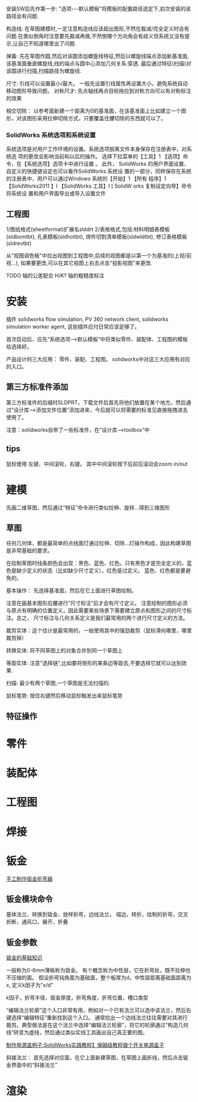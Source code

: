 

安装SW后先作第一步: "选项---默认模板"将模板的配置路径选定下,初次安装的该路径会有问题.




构造线: 在草图建模时,一定注意构造线应该超出图形,不然在裁减/完全定义时会有问题.在类似倒角时注意要先裁减再做,不然倒哪个方向角会有歧义但系统又没有提示,让自己不知道哪里出了问题.

弹簧: 先在草图作圆,然后对该圆添加螺旋线特征,然后以螺旋线端点添加新基准面,该基准面垂直螺旋线,线的端点与圆中心添加几何关系:穿透. 最后通过特征(扫描)对该圆进行扫描,扫描路径为螺旋线.

尺寸: 引线可以设置最小/最大。 一般先设置引线属性再设置大小，避免系统自动移动图形导致问题。
对称尺才: 先点轴线再点目标拖拉到对称方向可以有对称标注的效果

相交切除： 以参考面新建一个距离为0的基准面，在该基准面上比如建立一个图形，对该图形采用拉伸切除方式，只要覆盖住腰切除的东西就可以了。


### SolidWorks 系统选项和系统设置
系统选项是对用户工作环境的设置。系统选项脱离文件本身保存在注册表中，对系统选
项的更改会影响当前和以后的操作。
选择下拉菜单的【工具】1 【选项】命令，在【系统选项】选项卡中进行设置
。
此外， SolidWorks 的用户界面设置、自定义的快捷键设定也可以看作SolidWorks 系统设
置的一部分，同样保存在系统的注册表中，用户可以通过Windows 系统的【开始】1 【所有
程序】1 【SolidWorks2011 】l 【SolidWorks 工具】I [ SolidW orks 复制设定向导】命令将系统设
置和用户界面导出或导入设置文件

## 工程图

1/图纸格式(sheetformat)扩展名slddrt
2/表格格式,包括:材料明细表模板(sldbomtbt), 孔表模板(sldholtbt), 焊件切割清单模板(sldwldtbt), 修订表格模板(sldrevtbt)

从"视图调色板"中拉出视图到工程图中,后续的视图都是以第一个为基准的(上视/前视...), 如果要更改,可以在其它视图上右击点击"投影视图"来更改.

TODO 轴的公差配合  H/K?  轴的粗糙度标注

# 安装

插件 solidworks flow simulation, PV 360 network client, solidworks simulation worker agent, 这些插件应付日常应该足够了。

首次启动后，应先“系统选项-->默认模板”中将类似零件、装配体、工程图的模板给选择好。

产品设计的三大应用： 零件、装配、工程图。 solidworks中对这三大应用有对应的入口。

## 第三方标准件添加

第三方标准件的后缀时SLDPRT，下载文件后首先将他们放置在某个地方。然后通过“设计库-->添加文件位置”添加进来，今后就可以将需要的标准见直接拖拽进去使用了。

注意：solidworks自带了一些标准件，在“设计库-->toolbox”中

## tips

鼠标使用 左键、中间滚轮，右键。 其中中间滚轮按下后前后滚动会zoom in/out

# 建模

先画二维草图，然后通过“特征”命令进行类似拉伸、旋转...得到三维图形

## 草图

任何几何体，都是最简单的点线面灯通过拉伸、切除...灯操作构成，因此构建草图是非常基础的要求。

在绘制草图时线条颜色会出现：黑色、蓝色、红色。只有黑色才是完全定义的，蓝色是缺少定义的状态（比如缺少尺寸定义），红色是过定义。 蓝色、红色都是要避免的。

基本操作： 先选择基准面，然后在它上面进行草图绘制。

注意在画基本图形后腰进行“尺寸标注”后才会有尺寸定义。  注意绘制的图形必须与原点有明确的位置定义，因此需要某些场景下需要建立原点和图形之间的尺寸标注。总之，
尺寸标注与几何关系定义是我们最常用的两个进行尺寸定义的方法。

裁剪实体：这个估计是最常用的，一般使用其中的强劲裁剪（鼠标滑向哪里，哪里裁剪掉）

转换实体: 将不同草图上的对象合并到同一个草图上

等距实体: 注意"选择链",比如要将矩形的某条边等距去,不要选择它就可以达到效果.

扫描: 最少有两个草图,一个草图是无法扫描的.

鼠标笔势: 按住右键然后移动鼠标触发出来鼠标笔势

## 特征操作 


# 零件

# 装配体

# 工程图

# 焊接

# 钣金

[手工制作钣金折弯器](https://haokan.baidu.com/v?pd=wisenatural&vid=3156855818125321691)

## 钣金模块命令

基体法兰、转换到钣金、放样折弯，边线法兰，
褶边，转折，绘制的折弯，交叉折断，通风口，展开，折叠

## 钣金参数

[钣金的基础知识](https://www.bilibili.com/video/BV1RU4y1h7es?spm_id_from=333.337.search-card.all.click)

一般称为0-6mm薄板称为钣金。 有个概念称为中性层，它在折弯处，既不拉伸也不压缩的面。 假设折弯钝角面为基础面，整个板厚为d，中性层距离基础面距离为x, 定义k因子为"x/d"

k因子，折弯半径，钣金厚度，折弯角度，折弯位置，槽口类型

“编辑法兰轮廓”这个入口非常有用，例如对一个已有法兰可以选中该法兰，然后右键选择“编辑特征”重新找到这个入口。
通常拉出一个边线法兰往往需要对其进行裁剪。典型做法是在这个法兰中选择“编辑法兰轮廓”，将它的轮廓通过“构造几何线”转变为虚线，然后通过类似实线工具画出自己真正要的图。

[制作电源盒例子:SolidWorks实践教程】保姆级教程做个开关电源盒子](https://www.bilibili.com/video/BV1oP4y137m5?spm_id_from=333.337.search-card.all.click)

斜接法兰： 首先选择对应面，在它上面新建草图，在草图上画折线，然后点击钣金界面中的“斜接法兰”

# 渲染


